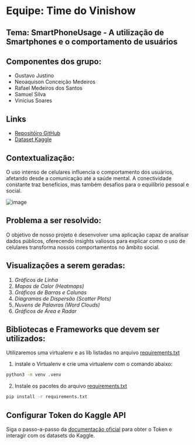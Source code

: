 # Equipe: Time do Vinishow


## Tema: SmartPhoneUsage - A utilização de Smartphones e o comportamento de usuários

## Componentes dos grupo:
- Gustavo Justino
- Neoaquison Conceição Medeiros
- Rafael Medeiros dos Santos
- Samuel Silva
- Vinicius Soares

## Links
- [Repositóiro GitHub](https://github.com/Samuel-Silv/SmartPhoneUsage)
- [Dataset Kaggle](https://www.kaggle.com/datasets/bhadramohit/smartphone-usage-and-behavioral-dataset)


## Contextualização:
O uso intenso de celulares influencia o comportamento dos usuários, afetando desde a comunicação até a saúde mental. 
A conectividade constante traz benefícios, mas também desafios para o equilíbrio pessoal e social.

![image](https://github.com/user-attachments/assets/f2c0dcc9-8d45-410b-b827-41a81772c610)

## Problema a ser resolvido:
O objetivo de nosso projeto é desenvolver uma aplicação capaz de analisar dados públicos, oferecendo insights valiosos para explicar 
como o uso de celulares transforma nossos comportamentos no âmbito social.


## Visualizações a serem geradas:
1. *Gráficos de Linha*
2. *Mapas de Calor (Heatmaps)*
3. *Gráficos de Barras e Colunas*
4. *Diagramas de Dispersão (Scatter Plots)*
5. *Nuvens de Palavras (Word Clouds)*
6. *Gráficos de Área e Radar*


## Bibliotecas e Frameworks que devem ser utilizados:

Utilizaremos uma virtualenv e as lib listadas no arquivo [requirements.txt](./requirements.txt)

1. instale o Virtualenv e crie uma virtualenv com o comando abaixo:

```` bash
python3 -m venv .venv
````

2. Instale os pacotes do arquivo [requirements.txt](./requirements.txt)

```` bash
pip install -r requirements.txt
````

## Configurar Token do Kaggle API

Siga o passo-a-passo da [documentação oficial](https://www.kaggle.com/docs/api#getting-started-installation-&-authentication) para obter o Token e interagir com os datasets do Kaggle.
